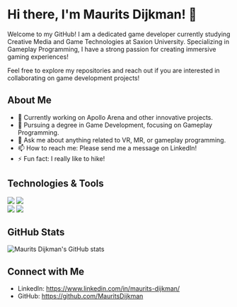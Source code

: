 # Hi there, I'm Maurits Dijkman! 👋
Welcome to my GitHub! I am a dedicated game developer currently studying Creative Media and Game Technologies at Saxion University. Specializing in Gameplay Programming, I have a strong passion for creating immersive gaming experiences!

Feel free to explore my repositories and reach out if you are interested in collaborating on game development projects!

## About Me
- 🔭 Currently working on Apollo Arena and other innovative projects.
- 🌱 Pursuing a degree in Game Development, focusing on Gameplay Programming.
- 💬 Ask me about anything related to VR, MR, or gameplay programming.
- 📫 How to reach me: Please send me a message on LinkedIn!
- ⚡ Fun fact: I really like to hike!

## Technologies & Tools
![](https://img.shields.io/badge/Code-C%23-informational?style=flat&logo=c-sharp&logoColor=white&color=239120)
![](https://img.shields.io/badge/Code-C%2B%2B-informational?style=flat&logo=c%2B%2B&logoColor=white&color=00599C)
<br>
![](https://img.shields.io/badge/Tools-Unity-informational?style=flat&logo=unity&logoColor=white&color=black)
![](https://img.shields.io/badge/Tools-Unreal%20Engine-informational?style=flat&logo=unreal-engine&logoColor=white&color=0E1128)

## GitHub Stats
![Maurits Dijkman's GitHub stats](https://github-readme-stats.vercel.app/api?username=mauritsdijkman&show_icons=true&theme=codeSTACKr)

## Connect with Me
- LinkedIn: https://www.linkedin.com/in/maurits-dijkman/
- GitHub: https://github.com/MauritsDijkman

